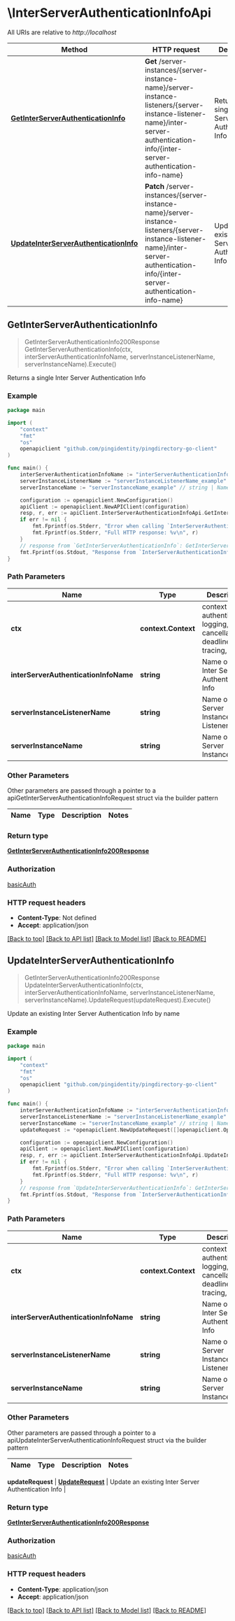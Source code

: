 # \InterServerAuthenticationInfoApi

All URIs are relative to *http://localhost*

Method | HTTP request | Description
------------- | ------------- | -------------
[**GetInterServerAuthenticationInfo**](InterServerAuthenticationInfoApi.md#GetInterServerAuthenticationInfo) | **Get** /server-instances/{server-instance-name}/server-instance-listeners/{server-instance-listener-name}/inter-server-authentication-info/{inter-server-authentication-info-name} | Returns a single Inter Server Authentication Info
[**UpdateInterServerAuthenticationInfo**](InterServerAuthenticationInfoApi.md#UpdateInterServerAuthenticationInfo) | **Patch** /server-instances/{server-instance-name}/server-instance-listeners/{server-instance-listener-name}/inter-server-authentication-info/{inter-server-authentication-info-name} | Update an existing Inter Server Authentication Info by name



## GetInterServerAuthenticationInfo

> GetInterServerAuthenticationInfo200Response GetInterServerAuthenticationInfo(ctx, interServerAuthenticationInfoName, serverInstanceListenerName, serverInstanceName).Execute()

Returns a single Inter Server Authentication Info

### Example

```go
package main

import (
    "context"
    "fmt"
    "os"
    openapiclient "github.com/pingidentity/pingdirectory-go-client"
)

func main() {
    interServerAuthenticationInfoName := "interServerAuthenticationInfoName_example" // string | Name of the Inter Server Authentication Info
    serverInstanceListenerName := "serverInstanceListenerName_example" // string | Name of the Server Instance Listener
    serverInstanceName := "serverInstanceName_example" // string | Name of the Server Instance

    configuration := openapiclient.NewConfiguration()
    apiClient := openapiclient.NewAPIClient(configuration)
    resp, r, err := apiClient.InterServerAuthenticationInfoApi.GetInterServerAuthenticationInfo(context.Background(), interServerAuthenticationInfoName, serverInstanceListenerName, serverInstanceName).Execute()
    if err != nil {
        fmt.Fprintf(os.Stderr, "Error when calling `InterServerAuthenticationInfoApi.GetInterServerAuthenticationInfo``: %v\n", err)
        fmt.Fprintf(os.Stderr, "Full HTTP response: %v\n", r)
    }
    // response from `GetInterServerAuthenticationInfo`: GetInterServerAuthenticationInfo200Response
    fmt.Fprintf(os.Stdout, "Response from `InterServerAuthenticationInfoApi.GetInterServerAuthenticationInfo`: %v\n", resp)
}
```

### Path Parameters


Name | Type | Description  | Notes
------------- | ------------- | ------------- | -------------
**ctx** | **context.Context** | context for authentication, logging, cancellation, deadlines, tracing, etc.
**interServerAuthenticationInfoName** | **string** | Name of the Inter Server Authentication Info | 
**serverInstanceListenerName** | **string** | Name of the Server Instance Listener | 
**serverInstanceName** | **string** | Name of the Server Instance | 

### Other Parameters

Other parameters are passed through a pointer to a apiGetInterServerAuthenticationInfoRequest struct via the builder pattern


Name | Type | Description  | Notes
------------- | ------------- | ------------- | -------------




### Return type

[**GetInterServerAuthenticationInfo200Response**](GetInterServerAuthenticationInfo200Response.md)

### Authorization

[basicAuth](../README.md#basicAuth)

### HTTP request headers

- **Content-Type**: Not defined
- **Accept**: application/json

[[Back to top]](#) [[Back to API list]](../README.md#documentation-for-api-endpoints)
[[Back to Model list]](../README.md#documentation-for-models)
[[Back to README]](../README.md)


## UpdateInterServerAuthenticationInfo

> GetInterServerAuthenticationInfo200Response UpdateInterServerAuthenticationInfo(ctx, interServerAuthenticationInfoName, serverInstanceListenerName, serverInstanceName).UpdateRequest(updateRequest).Execute()

Update an existing Inter Server Authentication Info by name

### Example

```go
package main

import (
    "context"
    "fmt"
    "os"
    openapiclient "github.com/pingidentity/pingdirectory-go-client"
)

func main() {
    interServerAuthenticationInfoName := "interServerAuthenticationInfoName_example" // string | Name of the Inter Server Authentication Info
    serverInstanceListenerName := "serverInstanceListenerName_example" // string | Name of the Server Instance Listener
    serverInstanceName := "serverInstanceName_example" // string | Name of the Server Instance
    updateRequest := *openapiclient.NewUpdateRequest([]openapiclient.Operation{*openapiclient.NewOperation(openapiclient.EnumOperation("add"), "Path_example")}) // UpdateRequest | Update an existing Inter Server Authentication Info

    configuration := openapiclient.NewConfiguration()
    apiClient := openapiclient.NewAPIClient(configuration)
    resp, r, err := apiClient.InterServerAuthenticationInfoApi.UpdateInterServerAuthenticationInfo(context.Background(), interServerAuthenticationInfoName, serverInstanceListenerName, serverInstanceName).UpdateRequest(updateRequest).Execute()
    if err != nil {
        fmt.Fprintf(os.Stderr, "Error when calling `InterServerAuthenticationInfoApi.UpdateInterServerAuthenticationInfo``: %v\n", err)
        fmt.Fprintf(os.Stderr, "Full HTTP response: %v\n", r)
    }
    // response from `UpdateInterServerAuthenticationInfo`: GetInterServerAuthenticationInfo200Response
    fmt.Fprintf(os.Stdout, "Response from `InterServerAuthenticationInfoApi.UpdateInterServerAuthenticationInfo`: %v\n", resp)
}
```

### Path Parameters


Name | Type | Description  | Notes
------------- | ------------- | ------------- | -------------
**ctx** | **context.Context** | context for authentication, logging, cancellation, deadlines, tracing, etc.
**interServerAuthenticationInfoName** | **string** | Name of the Inter Server Authentication Info | 
**serverInstanceListenerName** | **string** | Name of the Server Instance Listener | 
**serverInstanceName** | **string** | Name of the Server Instance | 

### Other Parameters

Other parameters are passed through a pointer to a apiUpdateInterServerAuthenticationInfoRequest struct via the builder pattern


Name | Type | Description  | Notes
------------- | ------------- | ------------- | -------------



 **updateRequest** | [**UpdateRequest**](UpdateRequest.md) | Update an existing Inter Server Authentication Info | 

### Return type

[**GetInterServerAuthenticationInfo200Response**](GetInterServerAuthenticationInfo200Response.md)

### Authorization

[basicAuth](../README.md#basicAuth)

### HTTP request headers

- **Content-Type**: application/json
- **Accept**: application/json

[[Back to top]](#) [[Back to API list]](../README.md#documentation-for-api-endpoints)
[[Back to Model list]](../README.md#documentation-for-models)
[[Back to README]](../README.md)

